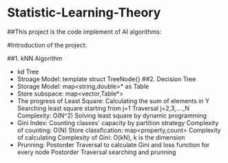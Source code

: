 # Statistic-Learning-Theory
##This project is the code implement of AI algorithms:

#Introduction of the project:

##1. kNN Algorithm
* kd Tree
* Stroage Model: template<class Elemtype> struct TreeNode{}
##2. Decision Tree
* Storage Model: map<string,double>* as Table
* Store subspace: map<vector<double>,Table*>
* The progress of Least Square:
 Calculating the sum of elements in Y
 Searching least square starting from j=1
 Traversal j=2,3,....,N
 Complexity: O(N^2)
 Solving least square by dynamic programming
* Gini Index:
 Counting classes' capacity by partition strategy
 Complexity of counting: O(N)
 Store classfication: map<property,count>
 Complexity of calculating Complexity of Gini: O(kN), k is the dimension
* Prunning:
 Postorder Traversal to calculate Gini and loss function for every node
 Postorder Traversal searching and prunning
